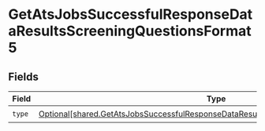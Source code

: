 # GetAtsJobsSuccessfulResponseDataResultsScreeningQuestionsFormat5


## Fields

| Field                                                                                                                                                                                    | Type                                                                                                                                                                                     | Required                                                                                                                                                                                 | Description                                                                                                                                                                              |
| ---------------------------------------------------------------------------------------------------------------------------------------------------------------------------------------- | ---------------------------------------------------------------------------------------------------------------------------------------------------------------------------------------- | ---------------------------------------------------------------------------------------------------------------------------------------------------------------------------------------- | ---------------------------------------------------------------------------------------------------------------------------------------------------------------------------------------- |
| `type`                                                                                                                                                                                   | [Optional[shared.GetAtsJobsSuccessfulResponseDataResultsScreeningQuestionsFormat5Type]](undefined/models/shared/getatsjobssuccessfulresponsedataresultsscreeningquestionsformat5type.md) | :heavy_check_mark:                                                                                                                                                                       | N/A                                                                                                                                                                                      |
